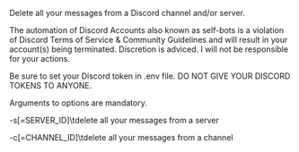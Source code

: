 Delete all your messages from a Discord channel and/or server.

The automation of Discord Accounts also known as self-bots is a violation of Discord Terms of Service & Community Guidelines and will result in your account(s) being terminated. Discretion is adviced. I will not be responsible for your actions.


Be sure to set your Discord token in .env file.
DO NOT GIVE YOUR DISCORD TOKENS TO ANYONE.


Arguments to options are mandatory.

  -s[=SERVER_ID]\tdelete all your messages from a server

  -c[=CHANNEL_ID]\tdelete all your messages from a channel